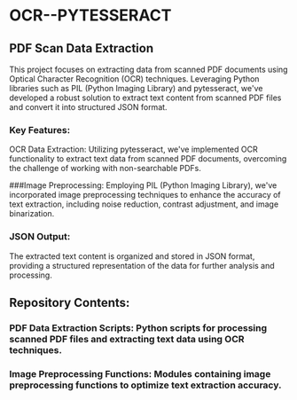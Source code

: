 # OCR--PYTESSERACT
## PDF Scan Data Extraction

This project focuses on extracting data from scanned PDF documents using Optical Character Recognition (OCR) techniques. Leveraging Python libraries such as PIL (Python Imaging Library) and pytesseract, we've developed a robust solution to extract text content from scanned PDF files and convert it into structured JSON format.

### Key Features:
OCR Data Extraction: Utilizing pytesseract, we've implemented OCR functionality to extract text data from scanned PDF documents, overcoming the challenge of working with non-searchable PDFs.

###Image Preprocessing: 
Employing PIL (Python Imaging Library), we've incorporated image preprocessing techniques to enhance the accuracy of text extraction, including noise reduction, contrast adjustment, and image binarization.

### JSON Output: 
The extracted text content is organized and stored in JSON format, providing a structured representation of the data for further analysis and processing.

## Repository Contents:
### PDF Data Extraction Scripts: Python scripts for processing scanned PDF files and extracting text data using OCR techniques.
### Image Preprocessing Functions: Modules containing image preprocessing functions to optimize text extraction accuracy.
